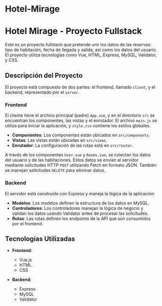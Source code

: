 # Hotel-Mirage
# Hotel Mirage - Proyecto Fullstack

Este es un proyecto fullstack que pretende unir los datos de las reservas: tipo de habitación, fecha de llegada y salida, así como los datos del usuario. El proyecto utiliza tecnologías como Vue, HTML, Express, MySQL, Validator, y CSS.

## Descripción del Proyecto

El proyecto está compuesto de dos partes: el frontend, llamado `client`, y el backend, representado por el `server`.

### Frontend

El cliente tiene el archivo principal (padre) `App.vue`, y en el directorio `src` se encuentran los componentes, las vistas y el enrutador. El archivo `main.js` se utiliza para iniciar la aplicación, y `style.css` contiene los estilos globales.

- **Componentes**: Los componentes están ubicados en `src/components`.
- **Vistas**: Las vistas están ubicadas en `src/views`.
- **Enrutador**: La configuración de las rutas está en `src/router`.

A través de los componentes `User.vue` y `Rooms.vue`, se colectan los datos del usuario y de las habitaciones. Estos datos se envían al servidor mediante solicitudes HTTP `POST` utilizando Fetch en formato JSON. También se manejan solicitudes `DELETE` para eliminar datos.

### Backend

El servidor está construido con Express y maneja la lógica de la aplicación:

- **Modelos**: Los modelos definen la estructura de los datos en MySQL.
- **Controladores**: Los controladores manejan la lógica de negocio y validan los datos usando Validator antes de procesar las solicitudes.
- **Rutas**: Las rutas definen los endpoints de la API que son consumidos por el frontend.

## Tecnologías Utilizadas

- **Frontend**:
  - Vue.js
  - HTML
  - CSS

- **Backend**:
  - Express
  - MySQL
  - Validator
